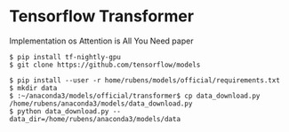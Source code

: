 # Tensorflow Transformer  

Implementation os Attention is All You Need paper

```
$ pip install tf-nightly-gpu
$ git clone https://github.com/tensorflow/models

$ pip install --user -r home/rubens/models/official/requirements.txt
$ mkdir data
$ :~/anaconda3/models/official/transformer$ cp data_download.py /home/rubens/anaconda3/models/data_download.py
$ python data_download.py --data_dir=/home/rubens/anaconda3/models/data

```
